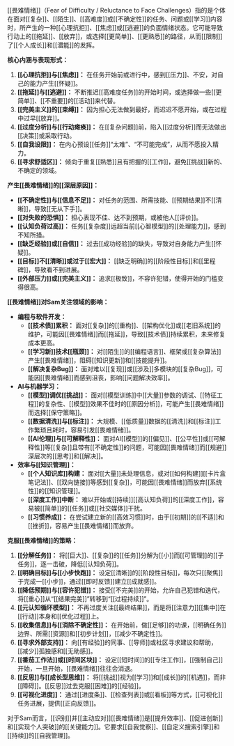 [[畏难情绪]]（Fear of Difficulty / Reluctance to Face Challenges）指的是个体在面对[[复杂]]、[[陌生]]、[[高难度]]或[[不确定性]]的任务、问题或[[学习]]内容时，所产生的一种[[心理抗拒]]、[[焦虑]]或[[逃避]]的负面情绪状态。它可能导致行动上的[[拖延]]、[[放弃]]，或选择[[更简单]]、[[更熟悉]]的路径，从而[[限制]]了[[个人成长]]和[[潜能]]的发挥。

**核心内涵与表现形式：**

1.  **[[心理抗拒]]与[[焦虑]]：** 在任务开始前或进行中，感到[[压力]]、不安，对自己的能力产生[[怀疑]]。
2.  **[[拖延]]与[[逃避]]：** 不断推迟[[高难度任务]]的开始时间，或选择做一些[[更简单]]、[[不重要]]的[[活动]]来代替。
3.  **[[完美主义]]的[[束缚]]：** 因为担心无法做到最好，而迟迟不愿开始，或在过程中过早[[放弃]]。
4.  **[[过度分析]]与[[行动瘫痪]]：** 在[[复杂问题]]前，陷入[[过度分析]]而无法做出[[决策]]或采取行动。
5.  **[[自我设限]]：** 在内心预设[[任务]]“太难”、“不可能完成”，从而不愿投入精力。
6.  **[[寻求舒适区]]：** 倾向于重复[[熟悉]]且有把握的[[工作]]，避免[[挑战]]新的、不确定的领域。

**产生[[畏难情绪]]的[[深层原因]]：**

*   **[[不确定性]]与[[信息不足]]：** 对任务的范围、所需技能、[[预期结果]]不[[清晰]]，导致[[无从下手]]。
*   **[[对失败的恐惧]]：** 担心表现不佳、达不到预期，或被他人[[评价]]。
*   **[[认知负荷过高]]：** 任务[[复杂度]]远超当前[[心智模型]]的[[处理能力]]，感到不知所措。
*   **[[缺乏经验]]或[[自信]]：** 过去[[成功经验]]的缺失，导致对自身能力产生[[怀疑]]。
*   **[[目标]]不[[清晰]]或过于[[宏大]]：** [[缺乏明确]]的[[阶段性目标]]和[[里程碑]]，导致看不到进展。
*   **[[外部压力]]或[[完美主义]]：** 追求[[极致]]，不容许犯错，使得开始的门槛变得很高。

**[[畏难情绪]]对Sam关注领域的影响：**

*   **编程与软件开发：**
    *   **[[技术债]]累积：** 面对[[复杂]]的[[重构]]、[[架构优化]]或[[老旧系统]]的维护，可能因[[畏难情绪]]而[[拖延]]，导致[[技术债]]持续累积，未来修复成本更高。
    *   **[[学习新]]技术[[瓶颈]]：** 对[[陌生]]的[[编程语言]]、框架或[[复杂算法]]产生[[畏难情绪]]，阻碍[[知识更新]]和[[技能提升]]。
    *   **[[解决复杂Bug]]：** 面对难以[[复现]]或[[涉及]]多模块的[[复杂Bug]]，可能因[[畏难情绪]]而感到沮丧，影响[[问题解决效率]]。
*   **AI与机器学习：**
    *   **[[模型]]调优[[挑战]]：** 面对[[模型训练]]中[[大量]]参数的调试、[[特征工程]]的复杂性、[[模型]]效果不佳时的[[原因分析]]，可能产生[[畏难情绪]]而选择[[保守策略]]。
    *   **[[数据清洗]]与[[标注]]：** 大规模、[[低质量]]数据的[[清洗]]和[[标注]]工作繁琐且耗时，容易引发[[畏难情绪]]。
    *   **[[AI伦理]]与[[可解释性]]：** 面对AI[[模型]]的[[偏见]]、[[公平性]]或[[可解释性]]等[[复杂]]且带有[[不确定性]]的问题，可能因[[畏难情绪]]而[[规避]]深层次的[[思考]]和[[解决]]。
*   **效率与[[知识管理]]：**
    *   **[[个人知识库]]构建：** 面对[[大量]]未处理信息，或对[[如何构建]][[卡片盒笔记法]]、[[双向链接]]等感到[[复杂]]，可能因[[畏难情绪]]而放弃[[系统性]]的[[知识管理]]。
    *   **[[深度工作]]中断：** 难以开始或[[持续]][[高认知负荷]]的[[深度工作]]，容易被[[简单]]的[[任务]]或[[社交媒体]]干扰。
    *   **[[习惯养成]]：** 在尝试建立新的[[高效习惯]]时，由于[[初期]]的[[不适]]和[[挫折]]，容易产生[[畏难情绪]]而放弃。

**克服[[畏难情绪]]的策略：**

1.  **[[分解任务]]：** 将[[巨大]]、[[复杂]]的[[任务]]分解为[[小]]而[[可管理]]的[[子任务]]，逐一击破，降低[[认知负荷]]。
2.  **[[明确目标]]与[[小步快跑]]：** 设定[[清晰]]的[[阶段性目标]]，每次只[[聚焦]]于完成一[[小步]]，通过[[即时反馈]]建立[[成就感]]。
3.  **[[降低预期]]与[[容许犯错]]：** 接受[[不完美]]的开始，允许自己犯错和迭代，将[[重心]]从“[[结果完美]]”转移到“[[过程持续]]”。
4.  **[[元认知循环模型]]：** 不再过度关注[[最终结果]]，而是将[[注意力]][[集中]]在[[行动]]本身和[[优化过程]]上。
5.  **[[收集信息]]与[[消除不确定性]]：** 在开始前，做[[足够]]的功课，[[明确任务]]边界、所需[[资源]]和[[初步计划]]，[[减少不确定性]]。
6.  **[[寻求外部支持]]：** 向[[有经验]]的同事、[[导师]]或社区寻求建议和帮助，[[减少]]孤独感和[[无助感]]。
7.  **[[番茄工作法]]或[[时间区块]]：** 设定[[短时间]]的[[专注工作]]，[[强制自己]]开始，一旦开始，[[畏难情绪]]往往会消退。
8.  **[[反思]]与[[成长型思维]]：** 将[[挑战]]视为[[学习]]和[[成长]]的[[机遇]]，而非[[障碍]]。[[反思]]过去克服[[困难]]的[[经验]]。
9.  **[[可视化进度]]：** 通过[[进度条]]、[[检查列表]]或[[看板]]等方式，[[可视化]]任务进展，提供[[正向反馈]]。

对于Sam而言，[[识别]]并[[主动应对]][[畏难情绪]]是[[提升效率]]、[[促进创新]]和[[实现个人突破]]的[[关键能力]]。它要求[[自我觉察]]、[[自定义搜索引擎]]和[[持续]]的[[自我管理]]。